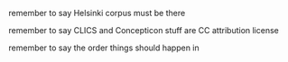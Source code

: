 remember to say Helsinki corpus must be there

remember to say CLICS and Concepticon stuff are CC attribution license

remember to say the order things should happen in